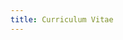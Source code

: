 ```yaml
---
title: Curriculum Vitae
---
```


<CurriculumVitaeLayout>
<template #summary>

# Antonio Gonzalez Gea

- Frontend Lead en [Zapp Studio][zapp-studio]
- Creador de [Huezzle][huezzle]
- Contribuidor activo en [bashunit][bashunit] y [Gacela][gacela]

Desarrollador full stack con más de 10 años de experiencia,
apasionado por la programación desde joven y dedicado al aprendizaje continuo y la enseñanza de buenas prácticas.
Exploro la impresión 3D, fusionando creatividad y habilidades técnicas.

</template>
<template #experience>

## Experiencia

### Frontend Lead _- [Zapp Studio][zapp-studio]_

Abril 2023 - Actualidad _(8 meses)_

- Desarrollo integral de múltiples aplicaciones web, aplicando metodologías como TDD, DDD y Arquitectura Hexagonal,
  y utilizando tecnologías como TypeScript, SASS, Vue.js, Angular y Node.js entre muchas otras.
- Mentoría a los equipos de desarrollo en buenas prácticas de desarrollo de software y principios SOLID,
  fomentando la calidad y eficiencia del código.

### CTO _- [LEVERADE][leverade]_

Mayo 2015 - Abril 2023 _(8 años)_

- Impulso al equipo de desarrollo y de producto en nuevas buenas prácticas y metodologías entre las cuales se
  encuentran TDD, XP, Scrum, SOLID, Arquitectura Hexagonal, DDD y CQRS.
- Migración de todos los servicios a un sistema redistribuido, con alta disponibilidad y escalabilidad horizontal.
- Diseño y desarrollo del API Rest de gestión federativa con la que se integran webs y plataformas de cientos de
  clientes y colaboradores.
- Diseño y desarrollo de múltiples PWA con tecnologías como TypeScript, TailwindCSS, React.js y Vue.js.

### Software Developer _- [LEVERADE][leverade]_

Marzo 2014 - Mayo 2015 _(1 año)_

- Rediseño y desarrollo de la plataforma de gestión competitiva, arbitral y licencias con tecnologías como Bootstrap,
  Laravel y jQuery.

### Software Developer _- [Convega][convega]_

Marzo 2014 - Mayo 2015 _(1 año)_

- Migración de varias webs para el cumplimiento de las Web Content Accessibility Guidelines.

</template>
<template #education>

## Educación

### Desarrollo de Aplicaciones Multiplataforma

**Ciclo Formativo de Grado Superior** _- IES Ingeniero de la Cierva_
\
2012 - 2014 _(2 años)_

### Desarrollo de Aplicaciones Multiplataforma

**Administración de Sistemas Informáticos y Redes** _- IES Las Espeñetas_
\
2008 - 2010 _(2 años)_

</template>
</CurriculumVitaeLayout>

[zapp-studio]: https://zapp-studio.com/
[huezzle]: https://huezzle.antonio.gg/
[bashunit]: https://bashunit.typeddevs.com/
[gacela]: https://gacela-project.com/
[leverade]: https://leverade.com/
[convega]: https://www.convega.com/

<script lang="ts" setup>
import CurriculumVitaeLayout from '@/layouts/CurriculumVitaeLayout/CurriculumVitaeLayout.vue'
</script>
